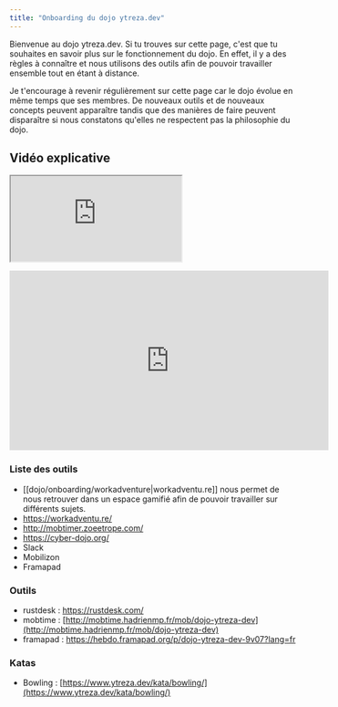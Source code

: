 ```yaml
---
title: "Onboarding du dojo ytreza.dev"
---
```


Bienvenue au dojo ytreza.dev. Si tu trouves sur cette page, c'est que tu souhaites en savoir plus sur le fonctionnement du dojo. En effet, il y a des règles à connaître et nous utilisons des outils afin de pouvoir travailler ensemble tout en étant à distance.

Je t'encourage à revenir régulièrement sur cette page car le dojo évolue en même temps que ses membres. De nouveaux outils et de nouveaux concepts peuvent apparaître tandis que des manières de faire peuvent disparaître si nous constatons qu'elles ne respectent pas la philosophie du dojo.

## Vidéo explicative
<iframe src="https://example.com/"></iframe>


<p>
<iframe width="560" height="315" src="https://www.youtube.com/embed/bQ2kQyGawhY" title="YouTube video player" frameborder="0" allow="accelerometer; autoplay; clipboard-write; encrypted-media; gyroscope; picture-in-picture" allowfullscreen></iframe></p>







### Liste des outils
- [[dojo/onboarding/workadventure|workadventu.re]] nous permet de nous retrouver dans un espace gamifié afin de pouvoir travailler sur différents sujets.
- https://workadventu.re/
- http://mobtimer.zoeetrope.com/
- https://cyber-dojo.org/
- Slack
- Mobilizon
- Framapad


### Outils
* rustdesk : https://rustdesk.com/
* mobtime : [http://mobtime.hadrienmp.fr/mob/dojo-ytreza-dev](http://mobtime.hadrienmp.fr/mob/dojo-ytreza-dev)
* framapad : https://hebdo.framapad.org/p/dojo-ytreza-dev-9v07?lang=fr

### Katas
* Bowling : [https://www.ytreza.dev/kata/bowling/](https://www.ytreza.dev/kata/bowling/)